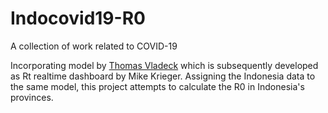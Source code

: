 # Indocovid19-R0

A collection of work related to COVID-19

Incorporating model by [Thomas Vladeck](https://github.com/tvladeck) which is subsequently developed as Rt realtime dashboard by Mike Krieger.
Assigning the Indonesia data to the same model, this project attempts to calculate the R0 in Indonesia's provinces.

